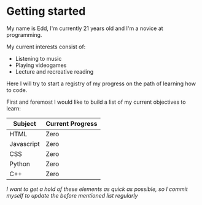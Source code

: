 # Getting started
My name is Edd, I'm currently 21 years old and I'm a novice at programming.

My current interests consist of:
* Listening to music
* Playing videogames
* Lecture and recreative reading

Here I will try to start a registry of my progress on the path of learning how to code.

First and foremost I would like to build a list of my current objectives to learn:

Subject | Current Progress
--------|-----------------
HTML | Zero
Javascript | Zero
CSS | Zero
Python | Zero
C++ | Zero

*I want to get a hold of these elements as quick as possible, so I commit myself to update the before mentioned list regularly*
